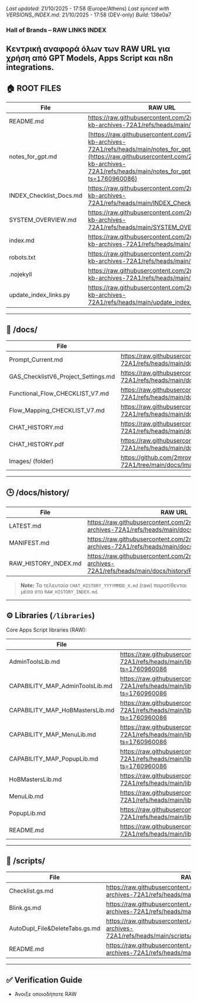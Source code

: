 *Last updated:* 21/10/2025 - 17:58 (Europe/Athens)
*Last synced with VERSIONS_INDEX.md:* 21/10/2025 - 17:58 (DEV-only)
*Build:* 138e0a7

### Hall of Brands – RAW LINKS INDEX
Κεντρική αναφορά όλων των RAW URL για χρήση από GPT Models, Apps Script και n8n integrations.
---
## 🏠 ROOT FILES
| File | RAW URL |
|------|---------|
| README.md | https://raw.githubusercontent.com/2mrowman/hob-kb-archives-72A1/refs/heads/main/README.md |
| notes_for_gpt.md | [https://raw.githubusercontent.com/2mrowman/hob-kb-archives-72A1/refs/heads/main/notes_for_gpt.md](https://raw.githubusercontent.com/2mrowman/hob-kb-archives-72A1/refs/heads/main/notes_for_gpt.md?ts=1760960086) |
| INDEX_Checklist_Docs.md | https://raw.githubusercontent.com/2mrowman/hob-kb-archives-72A1/refs/heads/main/INDEX_Checklist_Docs.md |
| SYSTEM_OVERVIEW.md | https://raw.githubusercontent.com/2mrowman/hob-kb-archives-72A1/refs/heads/main/SYSTEM_OVERVIEW.md |
| index.md | https://raw.githubusercontent.com/2mrowman/hob-kb-archives-72A1/refs/heads/main/index.md |
| robots.txt | https://raw.githubusercontent.com/2mrowman/hob-kb-archives-72A1/refs/heads/main/robots.txt |
| .nojekyll | https://raw.githubusercontent.com/2mrowman/hob-kb-archives-72A1/refs/heads/main/.nojekyll |
| update_index_links.py | https://raw.githubusercontent.com/2mrowman/hob-kb-archives-72A1/refs/heads/main/update_index_links.py |
---
## 📂 /docs/
| File | RAW URL |
|------|---------|
| Prompt_Current.md | https://raw.githubusercontent.com/2mrowman/hob-kb-archives-72A1/refs/heads/main/docs/Prompt_Current.md |
| GAS_ChecklistV6_Project_Settings.md | https://raw.githubusercontent.com/2mrowman/hob-kb-archives-72A1/refs/heads/main/docs/GAS_ChecklistV6_Project_Settings.md |
| Functional_Flow_CHECKLIST_V7.md | https://raw.githubusercontent.com/2mrowman/hob-kb-archives-72A1/refs/heads/main/docs/Functional_Flow_CHECKLIST_V7.md |
| Flow_Mapping_CHECKLIST_V7.md | https://raw.githubusercontent.com/2mrowman/hob-kb-archives-72A1/refs/heads/main/docs/Flow_Mapping_CHECKLIST_V7.md |
| CHAT_HISTORY.md | https://raw.githubusercontent.com/2mrowman/hob-kb-archives-72A1/refs/heads/main/docs/CHAT_HISTORY.md |
| CHAT_HISTORY.pdf | https://raw.githubusercontent.com/2mrowman/hob-kb-archives-72A1/refs/heads/main/docs/CHAT_HISTORY.pdf |
| Images/ (folder) | https://github.com/2mrowman/hob-kb-archives-72A1/tree/main/docs/Images |

---
## 🕒 /docs/history/
| File | RAW URL |
|------|---------|
| LATEST.md | https://raw.githubusercontent.com/2mrowman/hob-kb-archives-72A1/refs/heads/main/docs/history/LATEST.md |
| MANIFEST.md | https://raw.githubusercontent.com/2mrowman/hob-kb-archives-72A1/refs/heads/main/docs/history/MANIFEST.md |
| RAW_HISTORY_INDEX.md | https://raw.githubusercontent.com/2mrowman/hob-kb-archives-72A1/refs/heads/main/docs/history/RAW_HISTORY_INDEX.md |

> **Note:** Τα τελευταία `CHAT_HISTORY_YYYYMMDD_X.md` (raw) παρατίθενται μέσα στο `RAW_HISTORY_INDEX.md`.

---

## ⚙️ Libraries (`/libraries`)
Core Apps Script libraries (RAW):

| File | RAW URL |
|------|---------|
| AdminToolsLib.md | https://raw.githubusercontent.com/2mrowman/hob-kb-archives-72A1/refs/heads/main/libraries/CAPABILITY_MAP_AdminToolsLib.md?ts=1760960086 |
| CAPABILITY_MAP_AdminToolsLib.md | https://raw.githubusercontent.com/2mrowman/hob-kb-archives-72A1/refs/heads/main/libraries/CAPABILITY_MAP_AdminToolsLib.md?ts=1760960086 |
| CAPABILITY_MAP_HoBMastersLib.md | https://raw.githubusercontent.com/2mrowman/hob-kb-archives-72A1/refs/heads/main/libraries/CAPABILITY_MAP_HoBMastersLib.md?ts=1760960086 |
| CAPABILITY_MAP_MenuLib.md | https://raw.githubusercontent.com/2mrowman/hob-kb-archives-72A1/refs/heads/main/libraries/CAPABILITY_MAP_MenuLib.md?ts=1760960086 |
| CAPABILITY_MAP_PopupLib.md | https://raw.githubusercontent.com/2mrowman/hob-kb-archives-72A1/refs/heads/main/libraries/CAPABILITY_MAP_PopupLib.md?ts=1760960086 |
| HoBMastersLib.md | https://raw.githubusercontent.com/2mrowman/hob-kb-archives-72A1/refs/heads/main/libraries/HoBMastersLib.md?ts=1760960086 |
| MenuLib.md | https://raw.githubusercontent.com/2mrowman/hob-kb-archives-72A1/refs/heads/main/libraries/MenuLib.md?ts=1760960086 |
| PopupLib.md | https://raw.githubusercontent.com/2mrowman/hob-kb-archives-72A1/refs/heads/main/libraries/PopupLib.md?ts=1760960086 |
| README.md | https://raw.githubusercontent.com/2mrowman/hob-kb-archives-72A1/refs/heads/main/libraries/README.md?ts=1760960086 |

---

## 🧩 /scripts/
| File | RAW URL |
|------|---------|
| Checklist.gs.md | https://raw.githubusercontent.com/2mrowman/hob-kb-archives-72A1/refs/heads/main/scripts/Checklist.gs.md |
| Blink.gs.md | https://raw.githubusercontent.com/2mrowman/hob-kb-archives-72A1/refs/heads/main/scripts/Blink.gs.md |
| AutoDupl_File&DeleteTabs.gs.md | https://raw.githubusercontent.com/2mrowman/hob-kb-archives-72A1/refs/heads/main/scripts/AutoDupl_File&DeleteTabs.gs.md |
| README.md | https://raw.githubusercontent.com/2mrowman/hob-kb-archives-72A1/refs/heads/main/scripts/README.md |

---

## ✅ Verification Guide
- Άνοιξε οποιοδήποτε RAW
